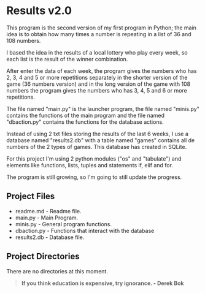 # Results v2.0

This program is the second version of my first program in Python; the main idea is to obtain how many times a number is repeating in a list of 36 and 108 numbers.

I based the idea in the results of a local lottery who play every week, so each list is the result of the winner combination.

After enter the data of each week, the program gives the numbers who has 2, 3, 4 and 5 or more repetitions separately in the shorter version of the game (36 numbers version) and in the long version of the game with 108 numbers the program gives the numbers who has 3, 4, 5 and 6 or more repetitions.

The file named "main.py" is the launcher program, the file named "minis.py" contains the functions of the main program and the file named "dbaction.py" contains the functions for the database actions.

Instead of using 2 txt files storing the results of the last 6 weeks, I use a database named "results2.db" with a table named "games" contains all de numbers of the 2 types of games. This database has created in SQLite.

For this project I'm using 2 python modules ("os" and "tabulate") and elements like functions, lists, tuples and statements if, elif and for.  

The program is still growing, so I'm going to still update the progress.
  

## Project Files
- readme.md - Readme file.
- main.py - Main Program.
- minis.py - General program functions.
- dbaction.py - Functions that interact with the database
- results2.db - Database file.


## Project Directories
There are no directories at this moment.
  
  
> **If you think education is expensive, try ignorance. - Derek Bok**